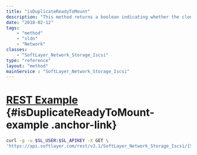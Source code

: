 ```yaml
---
title: "isDuplicateReadyToMount"
description: "This method returns a boolean indicating whether the clone volume is ready to mount. "
date: "2018-02-12"
tags:
    - "method"
    - "sldn"
    - "Network"
classes:
    - "SoftLayer_Network_Storage_Iscsi"
type: "reference"
layout: "method"
mainService : "SoftLayer_Network_Storage_Iscsi"
---
```


# [REST Example](#isDuplicateReadyToMount-example) <a href="/article/rest/"><i class="fas fa-question"></i></a> {#isDuplicateReadyToMount-example .anchor-link} 
```bash
curl -g -u $SL_USER:$SL_APIKEY -X GET \
'https://api.softlayer.com/rest/v3.1/SoftLayer_Network_Storage_Iscsi/{SoftLayer_Network_Storage_IscsiID}/isDuplicateReadyToMount'
```
